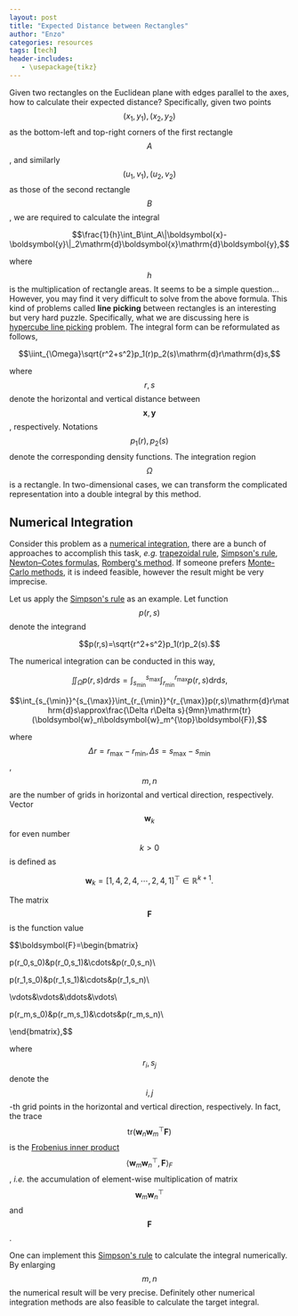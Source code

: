 ```yaml
---
layout: post
title: "Expected Distance between Rectangles"
author: "Enzo"
categories: resources
tags: [tech]
header-includes:
   - \usepackage{tikz}
---
```


Given two rectangles on the Euclidean plane with edges parallel to the axes, how to calculate their expected distance? Specifically, given two points $$(x_1,y_1),(x_2,y_2)$$ as the bottom-left and top-right corners of the first rectangle $$A$$, and similarly $$(u_1,v_1),(u_2,v_2)$$ as those of the second rectangle $$B$$, we are required to calculate the integral

$$\frac{1}{h}\int_B\int_A\|\boldsymbol{x}-\boldsymbol{y}\|_2\mathrm{d}\boldsymbol{x}\mathrm{d}\boldsymbol{y},$$

where $$h$$ is the multiplication of rectangle areas. It seems to be a simple question... However, you may find it very difficult to solve from the above formula. This kind of problems called **line picking** between rectangles is an interesting but very hard puzzle. Specifically, what we are discussing here is [hypercube line picking](https://mathworld.wolfram.com/HypercubeLinePicking.html) problem. The integral form can be reformulated as follows,

$$\iint_{\Omega}\sqrt{r^2+s^2}p_1(r)p_2(s)\mathrm{d}r\mathrm{d}s,$$

where $$r,s$$ denote the horizontal and vertical distance between $$\boldsymbol{x},\boldsymbol{y}$$, respectively. Notations $$p_1(r),p_2(s)$$ denote the corresponding density functions. The integration region $$\Omega$$ is a rectangle. In two-dimensional cases, we can transform the complicated representation into a double integral by this method.

## Numerical Integration

Consider this problem as a [numerical integration](https://en.wikipedia.org/wiki/Numerical_integration), there are a bunch of approaches to accomplish this task, *e.g.* [trapezoidal rule](https://en.wikipedia.org/wiki/Trapezoidal_rule), [Simpson's rule](https://en.wikipedia.org/wiki/Simpson%27s_rule), [Newton–Cotes formulas](https://en.wikipedia.org/wiki/Newton%E2%80%93Cotes_formulas), [Romberg's method](https://en.wikipedia.org/wiki/Romberg%27s_method). If someone prefers [Monte-Carlo methods](https://en.wikipedia.org/wiki/Monte_Carlo_method), it is indeed feasible, however the result might be very imprecise.

Let us apply the [Simpson's rule](https://en.wikipedia.org/wiki/Simpson%27s_rule) as an example. Let function $$p(r,s)$$ denote the integrand

$$p(r,s)=\sqrt{r^2+s^2}p_1(r)p_2(s).$$

The numerical integration can be conducted in this way,

$$\iint_{\Omega}p(r,s)\mathrm{d}r\mathrm{d}s=\int_{s_{\min}}^{s_{\max}}\int_{r_{\min}}^{r_{\max}}p(r,s)\mathrm{d}r\mathrm{d}s,$$

$$\int_{s_{\min}}^{s_{\max}}\int_{r_{\min}}^{r_{\max}}p(r,s)\mathrm{d}r\mathrm{d}s\approx\frac{\Delta r\Delta s}{9mn}\mathrm{tr}(\boldsymbol{w}_n\boldsymbol{w}_m^{\top}\boldsymbol{F}),$$

where $$\Delta r=r_{\max}-r_{\min},\Delta s=s_{\max}-s_{\min}$$, $$m,n$$ are the number of grids in horizontal and vertical direction, respectively. Vector $$\boldsymbol{w}_k$$ for even number $$k>0$$ is defined as

$$\boldsymbol{w}_k=[1,4,2,4,\cdots,2,4,1]^\top\in\mathbb{R}^{k+1}.$$

The matrix $$\boldsymbol{F}$$ is the function value

$$\boldsymbol{F}=\begin{bmatrix}

p(r_0,s_0)&p(r_0,s_1)&\cdots&p(r_0,s_n)\\

p(r_1,s_0)&p(r_1,s_1)&\cdots&p(r_1,s_n)\\

\vdots&\vdots&\ddots&\vdots\\

p(r_m,s_0)&p(r_m,s_1)&\cdots&p(r_m,s_n)\\

\end{bmatrix},$$

where $$r_i,s_j$$ denote the $$i,j$$-th grid points in the horizontal and vertical direction, respectively. In fact, the trace $$\mathrm{tr}(\boldsymbol{w}_n\boldsymbol{w}_m^{\top}\boldsymbol{F})$$ is the [Frobenius inner product](https://en.wikipedia.org/wiki/Frobenius_inner_product) $$\langle\boldsymbol{w}_m\boldsymbol{w}_n^{\top},\boldsymbol{F}\rangle_F$$, *i.e.* the accumulation of element-wise multiplication of matrix $$\boldsymbol{w}_m\boldsymbol{w}_n^{\top}$$ and $$\boldsymbol{F}$$.

One can implement this [Simpson's rule](https://en.wikipedia.org/wiki/Simpson%27s_rule) to calculate the integral numerically. By enlarging $$m,n$$ the numerical result will be very precise. Definitely other numerical integration methods are also feasible to calculate the target integral.

